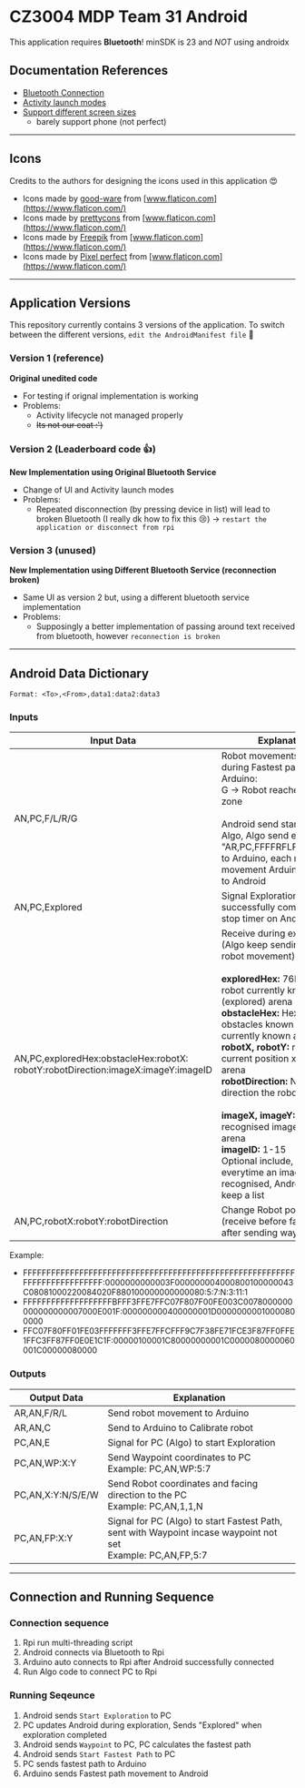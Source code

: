 # CZ3004 MDP Team 31 Android

This application requires **Bluetooth**! minSDK is 23 and *NOT* using androidx

## Documentation References
- [Bluetooth Connection](https://developer.android.com/guide/topics/connectivity/bluetooth.html)
- [Activity launch modes](https://developer.android.com/guide/components/activities/tasks-and-back-stack)
- [Support different screen sizes](https://developer.android.com/training/multiscreen/screensizes)
    - barely support phone (not perfect)

---

## Icons
Credits to the authors for designing the icons used in this application :heart_eyes:
- Icons made by [good-ware](https://www.flaticon.com/authors/good-ware) from [www.flaticon.com](https://www.flaticon.com/)
- Icons made by [prettycons](https://www.flaticon.com/authors/prettycons) from [www.flaticon.com](https://www.flaticon.com/)
- Icons made by [Freepik](http://www.freepik.com/) from [www.flaticon.com](https://www.flaticon.com/)
- Icons made by [Pixel perfect](https://www.flaticon.com/authors/pixel-perfect) from [www.flaticon.com](https://www.flaticon.com/)

---

## Application Versions
This repository currently contains 3 versions of the application. To switch between the different versions, `edit the AndroidManifest file` :poop:

### Version 1 (reference)
**Original unedited code**
- For testing if orignal implementation is working
- Problems:
    - Activity lifecycle not managed properly
    - ~~Its not our coat :')~~

 ### Version 2 (Leaderboard code :thumbsup:)
 **New Implementation using Original Bluetooth Service**
- Change of UI and Activity launch modes
- Problems:
    - Repeated disconnection (by pressing device in list) will lead to broken Bluetooth (I really dk how to fix this :cry:) &#8594; `restart the application or disconnect from rpi`

 ### Version 3 (unused)
 **New Implementation using Different Bluetooth Service (reconnection broken)**
- Same UI as version 2 but, using a different bluetooth service implementation
- Problems:
    - Supposingly a better implementation of passing around text received from bluetooth, however `reconnection is broken`

---

## Android Data Dictionary
`Format: <To>,<From>,data1:data2:data3`
### Inputs
| Input Data                                                                       | Explanation                                                                                                                                                                                                                                                                                                                                                                                                                                                                                                                                                                                  |
|----------------------------------------------------------------------------------|----------------------------------------------------------------------------------------------------------------------------------------------------------------------------------------------------------------------------------------------------------------------------------------------------------------------------------------------------------------------------------------------------------------------------------------------------------------------------------------------------------------------------------------------------------------------------------------------|
| AN,PC,F/L/R/G                                                                    | Robot movements received during Fastest path from Arduino:<br>G &#8594; Robot reached goal zone<br><br>Android send start FP to Algo, Algo send e.g. "AR,PC,FFFFRFLFRFLFFRFG" to Arduino, each robot movement Arduino will send to Android                                                                                                                                                                                                                                                                                                                                                   |
| AN,PC,Explored                                                                   | Signal Exploration successfully completed to stop timer on Android                                                                                                                                                                                                                                                                                                                                                                                                                                                                                                                           |
| AN,PC,exploredHex:obstacleHex:robotX:<br>robotY:robotDirection:imageX:imageY:imageID | Receive during exploration (Algo keep sending for every robot movement)<br><br>**exploredHex:** 76Hex of robot currently known (explored) arena<br>**obstacleHex:** Hex of the obstacles known based on currently known arena<br>**robotX, robotY:** robot current position x, y in the arena<br>**robotDirection:** N/S/E/W direction the robot is facing<br><br>**imageX, imageY:** location of recognised image on the arena<br>**imageID:** 1-15<br>Optional include, sent everytime an image is recognised, Android will keep a list                                                |
| AN,PC,robotX:robotY:robotDirection                                               | Change Robot position (receive before fastest path after sending waypoint)                                                                                                                                                                                                                                                                                                                                                                                                                                                                                                                   |

Example:
- FFFFFFFFFFFFFFFFFFFFFFFFFFFFFFFFFFFFFFFFFFFFFFFFFFFFFFFFFFFFFFFFFFFFFFFFFFF:0000000000003F000000004000800100000043C08081000220084020F880100000000000080:5:7:N:3:11:1
- FFFFFFFFFFFFFFFFFFFBFFF3FFE7FFC07F807F00FE003C0078000000000000000007000E001F:000000000400000001D00000000010000800000
- FFC07F80FF01FE03FFFFFFF3FFE7FFCFFF9C7F38FE71FCE3F87FF0FFE1FFC3FF87FF0E0E1C1F:00000100001C80000000001C0000080000060001C00000080000

### Outputs
| Output Data       | Explanation                                                                                                      |
|-------------------|------------------------------------------------------------------------------------------------------------------|
| AR,AN,F/R/L       | Send robot movement to Arduino                                                                                   |
| AR,AN,C           | Send to Arduino to Calibrate robot                                                                               |
| PC,AN,E           | Signal for PC (Algo) to start Exploration                                                                        |
| PC,AN,WP:X:Y      | Send Waypoint coordinates to PC<br>Example: PC,AN,WP:5:7                                                         |
| PC,AN,X:Y:N/S/E/W | Send Robot coordinates and facing direction to the PC<br>Example: PC,AN,1,1,N                                    |
| PC,AN,FP:X:Y      | Signal for PC (Algo) to start Fastest Path, sent with Waypoint incase waypoint not set<br>Example: PC,AN,FP,5:7  |

---

## Connection and Running Sequence

### Connection sequence
1) Rpi run multi-threading script
2) Android connects via Bluetooth to Rpi
3) Arduino auto connects to Rpi after Android successfully connected
4) Run Algo code to connect PC to Rpi

### Running Seqeunce
1) Android sends `Start Exploration` to PC
2) PC updates Android during exploration, Sends "Explored" when exploration completed
3) Android sends `Waypoint` to PC, PC calculates the fastest path
4) Android sends `Start Fastest Path` to PC
5) PC sends fastest path to Arduino
6) Arduino sends Fastest path movement to Android
